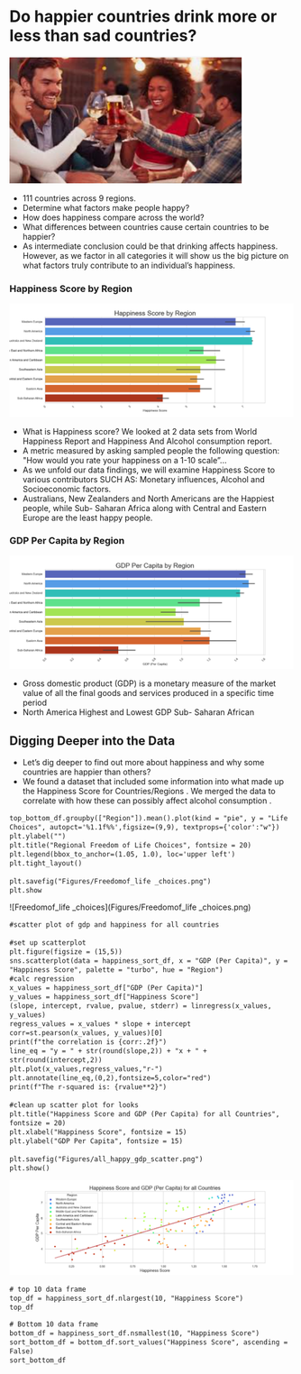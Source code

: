 # Do happier countries drink more or less than sad countries?

![Drinkingtogether](Images/drinkingtogether.png)

   * 111 countries across 9 regions. 
   * Determine what factors make people happy?
   * How does happiness compare across the world?
   * What differences between countries cause certain countries to be happier?
   * As intermediate conclusion could be that drinking affects happiness. However, as we factor in all categories it will show us the big picture on what factors truly contribute to an individual’s happiness.

### Happiness Score by Region

![happinessscore](Figures/Happiness_Score_by_Region.png)

  * What is Happiness score? We looked at 2 data sets from World Happiness Report and Happiness And Alcohol consumption report. 
  * A metric measured by asking sampled people the following question: "How would you rate your happiness on a 1-10 scale”...
  * As we unfold our data findings, we will examine Happiness Score to various contributors SUCH AS: Monetary influences, Alcohol and Socioeconomic factors. 
  * Australians, New Zealanders and North Americans are the Happiest people, while Sub- Saharan Africa along with Central and Eastern Europe are the least happy people.

### GDP Per Capita by Region

![gdppercapita](Figures/GDP_Per_Capita_by_Region.png)

  * Gross domestic product (GDP) is a monetary measure of the market value of all the final goods and services produced in a specific time period
  * North America Highest and Lowest GDP Sub- Saharan African

## Digging Deeper into the Data

  * Let’s dig deeper to find out more about happiness and why some countries are happier than others?
  * We found a dataset that included some information into what made up the Happiness Score for Countries/Regions . We merged the data to correlate with how these can possibly affect alcohol consumption .

```jupyter
top_bottom_df.groupby(["Region"]).mean().plot(kind = "pie", y = "Life Choices", autopct='%1.1f%%',figsize=(9,9), textprops={'color':"w"})
plt.ylabel("")
plt.title("Regional Freedom of Life Choices", fontsize = 20)
plt.legend(bbox_to_anchor=(1.05, 1.0), loc='upper left')
plt.tight_layout()

plt.savefig("Figures/Freedomof_life _choices.png")
plt.show
```

![Freedomof_life _choices](Figures/Freedomof_life _choices.png)

```jupyter
#scatter plot of gdp and happiness for all countries

#set up scatterplot
plt.figure(figsize = (15,5))
sns.scatterplot(data = happiness_sort_df, x = "GDP (Per Capita)", y = "Happiness Score", palette = "turbo", hue = "Region")
#calc regression
x_values = happiness_sort_df["GDP (Per Capita)"]
y_values = happiness_sort_df["Happiness Score"]
(slope, intercept, rvalue, pvalue, stderr) = linregress(x_values, y_values)
regress_values = x_values * slope + intercept
corr=st.pearson(x_values, y_values)[0]
print(f"the correlation is {corr:.2f}")
line_eq = "y = " + str(round(slope,2)) + "x + " + str(round(intercept,2))
plt.plot(x_values,regress_values,"r-")
plt.annotate(line_eq,(0,2),fontsize=5,color="red")
print(f"The r-squared is: {rvalue**2}")

#clean up scatter plot for looks
plt.title("Happiness Score and GDP (Per Capita) for all Countries", fontsize = 20)
plt.xlabel("Happiness Score", fontsize = 15)
plt.ylabel("GDP Per Capita", fontsize = 15)

plt.savefig("Figures/all_happy_gdp_scatter.png")
plt.show()
```

![all_happy_gdp_scatter](Figures/all_happy_gdp_scatter.png)

```jupyter
# top 10 data frame
top_df = happiness_sort_df.nlargest(10, "Happiness Score")
top_df
```

```jupyter
# Bottom 10 data frame
bottom_df = happiness_sort_df.nsmallest(10, "Happiness Score")
sort_bottom_df = bottom_df.sort_values("Happiness Score", ascending = False)
sort_bottom_df
```